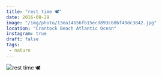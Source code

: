 ```yaml
---
title: "rest time 🕊"
date: 2016-08-29
image: "/img/photo/13ea14b56fb15ecd893c68bf49dc3842.jpg"
location: "Crantock Beach Atlantic Ocean"
instagram: true
draft: false
tags:
 - nature
---
```


![rest time 🕊](/img/photo/13ea14b56fb15ecd893c68bf49dc3842.jpg)
